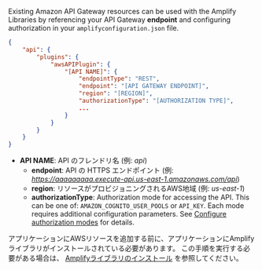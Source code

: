 Existing Amazon API Gateway resources can be used with the Amplify Libraries by referencing your API Gateway **endpoint** and configuring authorization in your `amplifyconfiguration.json` file.

```json
{
    "api": {
        "plugins": {
            "awsAPIPlugin": {
                "[API NAME]": {
                    "endpointType": "REST",
                    "endpoint": "[API GATEWAY ENDPOINT]",
                    "region": "[REGION]",
                    "authorizationType": "[AUTHORIZATION TYPE]",
                    ...
                }
            }
        }
    }
}
```

- **API NAME**: API のフレンドリ名 (例: *api*)
  - **endpoint**: API の HTTPS エンドポイント (例: *https://aaaaaaaaa.execute-api.us-east-1.amazonaws.com/api*)
  - **region**: リソースがプロビジョニングされるAWS地域 (例: *us-east-1*)
  - **authorizationType**: Authorization mode for accessing the API. This can be one of: `AMAZON_COGNITO_USER_POOLS` or `API_KEY`. Each mode requires additional configuration parameters. See [Configure authorization modes](~/lib/restapi/authz.md) for  details.

アプリケーションにAWSリソースを追加する前に、アプリケーションにAmplifyライブラリがインストールされている必要があります。 この手順を実行する必要がある場合は、 [Amplifyライブラリのインストール](~/lib/project-setup/create-application.md#n2-install-amplify-libraries) を参照してください。 
